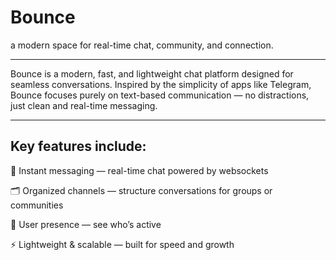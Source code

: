 # Bounce

a modern space for real-time chat, community, and connection.

<hr>

Bounce is a modern, fast, and lightweight chat platform designed for seamless conversations. Inspired by the simplicity of apps like Telegram, Bounce focuses purely on text-based communication — no distractions, just clean and real-time messaging.

<hr>

## Key features include:

💬 Instant messaging — real-time chat powered by websockets

🗂 Organized channels — structure conversations for groups or communities

👤 User presence — see who’s active

⚡ Lightweight & scalable — built for speed and growth

<!-- not receicing direct message immediately (socket) -->
<!-- fix auto scrolling to the bottom when opening a new chat, also make chat appear on the bottom -->
<!-- you are probably sending multiple requests to get attachments, i moved it to watch(room id) and now i dont need to do this manually -->

<!-- create pinned messages panel (button in message context) (OPTIONAL) -->
<!-- redis (online status) -->
<!-- tests -->
<!-- optimization -->
<!-- deploy (Render or something like this) -->
